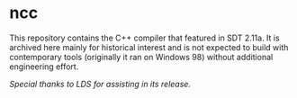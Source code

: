 # ncc

This repository contains the C++ compiler that featured in SDT 2.11a.
It is archived here mainly for historical interest and is not expected to
build with contemporary tools (originally it ran on Windows 98) without
additional engineering effort.

_Special thanks to LDS for assisting in its release._
